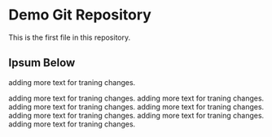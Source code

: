 # Demo Git Repository

This is the first file in this repository.

## Ipsum Below

adding more text for traning changes. 


adding more text for traning changes. 
adding more text for traning changes. 
adding more text for traning changes. 
adding more text for traning changes. 
adding more text for traning changes. 
adding more text for traning changes. 
adding more text for traning changes. 